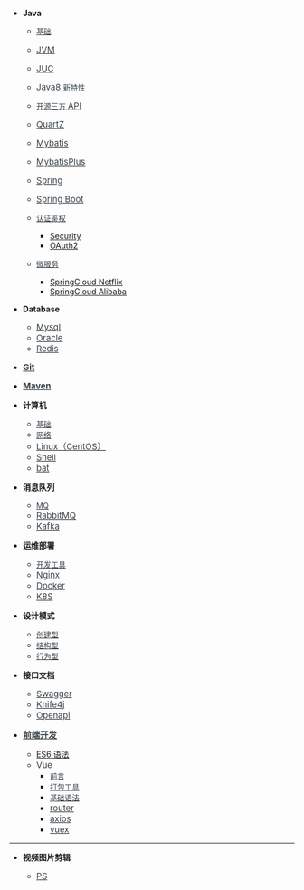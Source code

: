 - **Java**

  - [<span style="font-weight:normal; font-size:13px; color:#364149">基础</span>](Java/常用基础知识.md)
  - [<span style="font-weight:normal; font-size:15px; color:#364149">JVM</span>](Java/JVM.md)
  - [<span style="font-weight:normal; font-size:15px; color:#364149">JUC</span>](Java/JUC.md)
  - [<span style="font-weight:normal; font-size:15px; color:#364149">Java8 </span></span><span style="font-weight:normal; font-size:13px; color:#364149">新特性</span></span>](Java/Java8新特性.md)

  - [<span style="font-weight:normal; font-size:13px; color:#364149">开源三方 </span></span><span style="font-weight:normal; font-size:15px; color:#364149">API</span></span>](Java/开源三方API.md)
  - [<span style="font-weight:normal; font-size:15px; color:#364149">QuartZ</span>](Java/Quartz.md)

  - [<span style="font-weight:normal; font-size:15px; color:#364149">Mybatis</span>](Java/Mybatis.md)
  - [<span style="font-weight:normal; font-size:15px; color:#364149">MybatisPlus</span>](Java/MybatisPlus.md)

  - [<span style="font-weight:normal; font-size:15px; color:#364149">Spring</span>](Java/Spring.md)
  - [<span style="font-weight:normal; font-size:15px; color:#364149">Spring Boot</span>](Java/SpringBoot.md)

  - [<span style="font-weight:normal; font-size:13px; color:#364149">认证鉴权</span>](Java/认证鉴权/)

    - [Security](Java/认证鉴权/Security.md)
    - [OAuth2](Java/认证鉴权/OAuth2.md)

  - [<span style="font-weight:normal; font-size:13px; color:#364149">微服务</span>](Java/微服务/)

    - [SpringCloud Netflix](Java/微服务/SpringCloudNetflix.md)
    - [SpringCloud Alibaba](Java/微服务/SpringCloudAlibaba.md)

- **Database**

  - [<span style="font-weight:normal; font-size:15px; color:#364149">Mysql</span>](Database/Mysql.md)
  - [<span style="font-weight:normal; font-size:15px; color:#364149">Oracle</span>](Database/Oracle.md)
  - [<span style="font-weight:normal; font-size:15px; color:#364149">Redis</span>](Database/Redis.md)

- [<span style="font-weight:normal; font-size:15px; color:#364149">**Git**</span>](其他/Git.md)

- [<span style="font-weight:normal; font-size:15px; color:#364149">**Maven**</span>](其他/Maven.md)

- **计算机**

  - [<span style="font-weight:normal; font-size:13px; color:#364149">基础</span>](计算机基础/)
  - [<span style="font-weight:normal; font-size:13px; color:#364149">网络</span>](计算机基础/网络.md)
  - [<span style="font-weight:normal; font-size:15px; color:#364149">Linux（CentOS）</span>](计算机基础/Linux（CentOS）.md)
  - [<span style="font-weight:normal; font-size:15px; color:#364149">Shell</span>](计算机基础/shell.md)
  - [<span style="font-weight:normal; font-size:15px; color:#364149">bat</span>](计算机基础/bat.md)

- **消息队列**

  - [<span style="font-weight:normal; font-size:13px; color:#364149">MQ</span>](消息队列/)
  - [<span style="font-weight:normal; font-size:15px; color:#364149">RabbitMQ</span>](消息队列/RabbitMQ.md)
  - [<span style="font-weight:normal; font-size:15px; color:#364149">Kafka</span>](消息队列/Kafka.md)

- **运维部署**

  - [<span style="font-weight:normal; font-size:13px; color:#364149">开发工具</span>](运维部署/tools.md)
  - [<span style="font-weight:normal; font-size:15px; color:#364149">Nginx</span>](运维部署/Nginx.md)
  - [<span style="font-weight:normal; font-size:15px; color:#364149">Docker</span>](运维部署/Docker.md)
  - [<span style="font-weight:normal; font-size:15px; color:#364149">K8S</span>](运维部署/K8S/)

- **设计模式**

  - [<span style="font-weight:normal; font-size:13px; color:#364149">创建型</span>](设计模式/创建型.md)
  - [<span style="font-weight:normal; font-size:13px; color:#364149">结构型</span>](设计模式/结构型.md)
  - [<span style="font-weight:normal; font-size:13px; color:#364149">行为型</span>](设计模式/行为型.md)

- **接口文档**

  - [<span style="font-weight:normal; font-size:15px; color:#364149">Swagger</span>](Java/接口文档/swagger.md)
  - [<span style="font-weight:normal; font-size:15px; color:#364149">Knife4j</span>](Java/接口文档/knife4j.md)
  - [<span style="font-weight:normal; font-size:15px; color:#364149">Openapi</span>](Java/接口文档/OpenAPI.md)

- [<span style="font-weight:normal; font-size:15px; color:#364149">**前端开发**</span>](前端开发/)

  - [ES6 语法](前端开发/ES6语法.md)
  - <span style="font-weight:normal; font-size:15px; color:#364149">Vue</span>
    - [<span style="font-weight:normal; font-size:13px; color:#364149">前言</span>](前端开发/Vue/1-前言.md)
    - [<span style="font-weight:normal; font-size:13px; color:#364149">打包工具</span>](前端开发/Vue/2-打包工具.md)
    - [<span style="font-weight:normal; font-size:13px; color:#364149">基础语法</span>](前端开发/Vue/3-基础语法.md)
    - [<span style="font-weight:normal; font-size:15px; color:#364149">router</span>](前端开发/Vue/4-router.md)
    - [<span style="font-weight:normal; font-size:15px; color:#364149">axios</span>](前端开发/Vue/5-axios.md)
    - [<span style="font-weight:normal; font-size:15px; color:#364149">vuex</span>](前端开发/Vue/6-vuex.md)

---

- **视频图片剪辑**

  - [<span style="font-weight:normal; font-size:15px; color:#364149">PS</span>](视频图片剪辑/ps.md)
